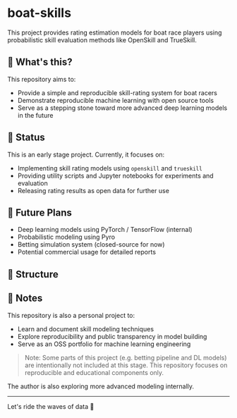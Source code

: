 # boat-skills

This project provides rating estimation models for boat race players using probabilistic skill evaluation methods like OpenSkill and TrueSkill.

## 🌊 What's this?

This repository aims to:
- Provide a simple and reproducible skill-rating system for boat racers
- Demonstrate reproducible machine learning with open source tools
- Serve as a stepping stone toward more advanced deep learning models in the future

## 🚧 Status

This is an early stage project. Currently, it focuses on:
- Implementing skill rating models using `openskill` and `trueskill`
- Providing utility scripts and Jupyter notebooks for experiments and evaluation
- Releasing rating results as open data for further use

## 🔮 Future Plans

- Deep learning models using PyTorch / TensorFlow (internal)
- Probabilistic modeling using Pyro
- Betting simulation system (closed-source for now)
- Potential commercial usage for detailed reports

## 📂 Structure


## 🧠 Notes

This repository is also a personal project to:
- Learn and document skill modeling techniques
- Explore reproducibility and public transparency in model building
- Serve as an OSS portfolio for machine learning engineering

> Note: Some parts of this project (e.g. betting pipeline and DL models) are intentionally not included at this stage. This repository focuses on reproducible and educational components only.

The author is also exploring more advanced modeling internally.

---

Let's ride the waves of data 🌊

